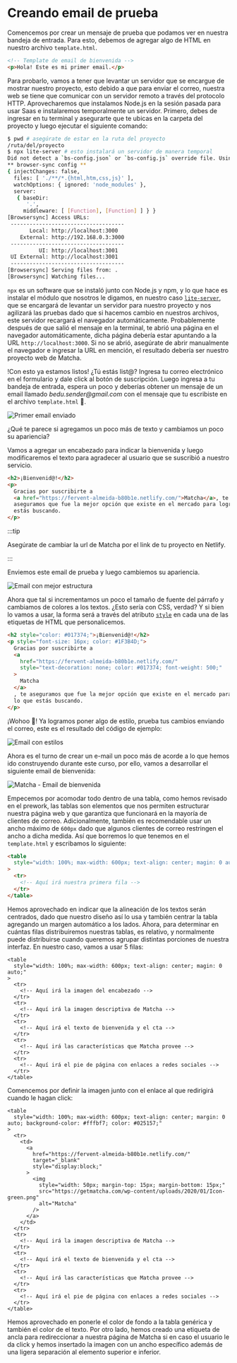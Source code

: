 # Creando email de prueba

Comencemos por crear un mensaje de prueba que podamos ver en nuestra bandeja de
entrada. Para esto, debemos de agregar algo de HTML en nuestro archivo
`template.html`.

```html
<!-- Template de email de bienvenida -->
<p>Hola! Este es mi primer email.</p>
```

Para probarlo, vamos a tener que levantar un servidor que se encargue de mostrar
nuestro proyecto, esto debido a que para enviar el correo, nuestra web se tiene
que comunicar con un servidor remoto a través del protocolo HTTP. Aprovecharemos
que instalamos Node.js en la sesión pasada para usar Saas e instalaremos
temporalmente un servidor. Primero, debes de ingresar en tu terminal y asegurarte
que te ubicas en la carpeta del proyecto y luego ejecutar el siguiente comando:

```bash
$ pwd # asegúrate de estar en la ruta del proyecto
/ruta/del/proyecto
$ npx lite-server # esto instalará un servidor de manera temporal
Did not detect a `bs-config.json` or `bs-config.js` override file. Using lite-server defaults...
** browser-sync config **
{ injectChanges: false,
  files: [ './**/*.{html,htm,css,js}' ],
  watchOptions: { ignored: 'node_modules' },
  server:
   { baseDir:
      '.',
     middleware: [ [Function], [Function] ] } }
[Browsersync] Access URLs:
 ------------------------------------
       Local: http://localhost:3000
    External: http://192.168.0.3:3000
 ------------------------------------
          UI: http://localhost:3001
 UI External: http://localhost:3001
 ------------------------------------
[Browsersync] Serving files from: .
[Browsersync] Watching files...
```

`npx` es un software que se instaló junto con Node.js y npm, y lo que hace es
instalar el módulo que nosotros le digamos, en nuestro caso [`lite-server`](https://www.npmjs.com/package/lite-server),
que se encargará de levantar un servidor para nuestro proyecto y nos agilizará
las pruebas dado que si hacemos cambio en nuestros archivos, este servidor
recargará el navegador automáticamente. Probablemente después de que salió el
mensaje en la terminal, te abrió una página en el navegador automáticamente,
dicha página debería estar apuntando a la URL `http://localhost:3000`. Si no se
abrió, asegúrate de abrir manualmente el navegador e ingresar la URL en mención,
el resultado debería ser nuestro proyecto web de Matcha.

!Con esto ya estamos listos! ¿Tú estás list@? Ingresa tu correo electrónico en
el formulario y dale click al botón de suscripción. Luego ingresa a tu bandeja
de entrada, espera un poco y deberías obtener un mensaje de un email llamado
_bedu.sender@gmail.com_ con el mensaje que tu escribiste en el archivo
`template.html` 🎉.

![Primer email enviado](./assets/first-email.png)

¿Qué te parece si agregamos un poco más de texto y cambiamos un poco su
apariencia?

Vamos a agregar un encabezado para indicar la bienvenida y luego modificaremos
el texto para agradecer al usuario que se suscribió a nuestro servicio.

```html
<h2>¡Bienvenid@!</h2>
<p>
  Gracias por suscribirte a
  <a href="https://fervent-almeida-b80b1e.netlify.com/">Matcha</a>, te
  aseguramos que fue la mejor opción que existe en el mercado para lograr lo que
  estás buscando.
</p>
```

:::tip

Asegúrate de cambiar la url de Matcha por el link de tu proyecto en Netlify.

:::

Enviemos este email de prueba y luego cambiemos su apariencia.

![Email con mejor estructura](./assets/second-email.png)

Ahora que tal si incrementamos un poco el tamaño de fuente del párrafo y
cambiamos de colores a los textos. ¿Esto sería con CSS, verdad? Y si bien lo
vamos a usar, la forma será a través del atributo [`style`](https://developer.mozilla.org/en-US/docs/Web/HTML/Global_attributes/style)
en cada una de las etiquetas de HTML que personalicemos.

```html
<h2 style="color: #017374;">¡Bienvenid@!</h2>
<p style="font-size: 16px; color: #1F3B4D;">
  Gracias por suscribirte a
  <a
    href="https://fervent-almeida-b80b1e.netlify.com/"
    style="text-decoration: none; color: #017374; font-weight: 500;"
  >
    Matcha
  </a>
  , te aseguramos que fue la mejor opción que existe en el mercado para lograr
  lo que estás buscando.
</p>
```

¡Wohoo 🥳! Ya logramos poner algo de estilo, prueba tus cambios enviando el
correo, este es el resultado del código de ejemplo:

![Email con estilos](./assets/styled-email.png)

Ahora es el turno de crear un e-mail un poco más de acorde a lo que hemos ido
construyendo durante este curso, por ello, vamos a desarrollar el siguiente
email de bienvenida:

![Matcha - Email de bienvenida](./assets/welcome-email.png)

Empecemos por acomodar todo dentro de una tabla, como hemos revisado en el
prework, las tablas son elementos que nos permiten estructurar nuestra página
web y que garantiza que funcionará en la mayoría de clientes de correo.
Adicionalmente, también es recomendable usar un ancho máximo de `600px` dado que
algunos clientes de correo restringen el ancho a dicha medida. Así que borremos
lo que tenemos en el `template.html` y escribamos lo siguiente:

```html
<table
  style="width: 100%; max-width: 600px; text-align: center; magin: 0 auto;"
>
  <tr>
    <!-- Aquí irá nuestra primera fila -->
  </tr>
</table>
```

Hemos aprovechado en indicar que la alineación de los textos serán centrados,
dado que nuestro diseño así lo usa y también centrar la tabla agregando un margen
automático a los lados. Ahora, para determinar en cuántas filas distribuiremos
nuestras tablas, es relativo, y normalmente puede distribuirse cuando queremos
agrupar distintas porciones de nuestra interfaz. En nuestro caso, vamos a usar 5
filas:

```html{7-18}
<table
  style="width: 100%; max-width: 600px; text-align: center; magin: 0 auto;"
>
  <tr>
    <!-- Aquí irá la imagen del encabezado -->
  </tr>
  <tr>
    <!-- Aquí irá la imagen descriptiva de Matcha -->
  </tr>
  <tr>
    <!-- Aquí irá el texto de bienvenida y el cta -->
  </tr>
  <tr>
    <!-- Aquí irá las características que Matcha provee -->
  </tr>
  <tr>
    <!-- Aquí irá el pie de página con enlaces a redes sociales -->
  </tr>
</table>
```

Comencemos por definir la imagen junto con el enlace al que redirigirá cuando
le hagan click:

```html{2,6-16}
<table
  style="width: 100%; max-width: 600px; text-align: center; margin: 0 auto; background-color: #fffbf7; color: #025157;"
>
  <tr>
    <td>
      <a
        href="https://fervent-almeida-b80b1e.netlify.com/"
        target="_blank"
        style="display:block;"
      >
        <img
          style="width: 50px; margin-top: 15px; margin-bottom: 15px;"
          src="https://getmatcha.com/wp-content/uploads/2020/01/Icon-green.png"
          alt="Matcha"
        />
      </a>
    </td>
  </tr>
  <tr>
    <!-- Aquí irá la imagen descriptiva de Matcha -->
  </tr>
  <tr>
    <!-- Aquí irá el texto de bienvenida y el cta -->
  </tr>
  <tr>
    <!-- Aquí irá las características que Matcha provee -->
  </tr>
  <tr>
    <!-- Aquí irá el pie de página con enlaces a redes sociales -->
  </tr>
</table>
```

Hemos aprovechado en ponerle el color de fondo a la tabla genérica y también el
color de el texto. Por otro lado, hemos creado una etiqueta de ancla para
redireccionar a nuestra página de Matcha si en caso el usuario le da click y
hemos insertado la imagen con un ancho específico además de una ligera separación
al elemento superior e inferior.
